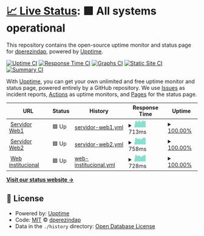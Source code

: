 # [📈 Live Status](https://dperezindap.github.io/upptime): <!--live status--> **🟩 All systems operational**

This repository contains the open-source uptime monitor and status page for [dperezindap](https://dperezindap.github.io/upptime), powered by [Upptime](https://github.com/upptime/upptime).

[![Uptime CI](https://github.com/dperezindap/upptime/workflows/Uptime%20CI/badge.svg)](https://github.com/dperezindap/upptime/actions?query=workflow%3A%22Uptime+CI%22)
[![Response Time CI](https://github.com/dperezindap/upptime/workflows/Response%20Time%20CI/badge.svg)](https://github.com/dperezindap/upptime/actions?query=workflow%3A%22Response+Time+CI%22)
[![Graphs CI](https://github.com/dperezindap/upptime/workflows/Graphs%20CI/badge.svg)](https://github.com/dperezindap/upptime/actions?query=workflow%3A%22Graphs+CI%22)
[![Static Site CI](https://github.com/dperezindap/upptime/workflows/Static%20Site%20CI/badge.svg)](https://github.com/dperezindap/upptime/actions?query=workflow%3A%22Static+Site+CI%22)
[![Summary CI](https://github.com/dperezindap/upptime/workflows/Summary%20CI/badge.svg)](https://github.com/dperezindap/upptime/actions?query=workflow%3A%22Summary+CI%22)

With [Upptime](https://upptime.js.org), you can get your own unlimited and free uptime monitor and status page, powered entirely by a GitHub repository. We use [Issues](https://github.com/dperezindap/upptime/issues) as incident reports, [Actions](https://github.com/dperezindap/upptime/actions) as uptime monitors, and [Pages](https://dperezindap.github.io/upptime) for the status page.

<!--start: status pages-->
<!-- This summary is generated by Upptime (https://github.com/upptime/upptime) -->
<!-- Do not edit this manually, your changes will be overwritten -->
<!-- prettier-ignore -->
| URL | Status | History | Response Time | Uptime |
| --- | ------ | ------- | ------------- | ------ |
| <img alt="" src="https://favicons.githubusercontent.com/w1.indap.cl" height="13"> [Servidor Web1](https://w1.indap.cl/chk_status) | 🟩 Up | [servidor-web1.yml](https://github.com/dperezindap/upptime/commits/HEAD/history/servidor-web1.yml) | <details><summary><img alt="Response time graph" src="./graphs/servidor-web1/response-time-week.png" height="20"> 713ms</summary><br><a href="https://dperezindap.github.io/upptime/history/servidor-web1"><img alt="Response time 777" src="https://img.shields.io/endpoint?url=https%3A%2F%2Fraw.githubusercontent.com%2Fdperezindap%2Fupptime%2FHEAD%2Fapi%2Fservidor-web1%2Fresponse-time.json"></a><br><a href="https://dperezindap.github.io/upptime/history/servidor-web1"><img alt="24-hour response time 683" src="https://img.shields.io/endpoint?url=https%3A%2F%2Fraw.githubusercontent.com%2Fdperezindap%2Fupptime%2FHEAD%2Fapi%2Fservidor-web1%2Fresponse-time-day.json"></a><br><a href="https://dperezindap.github.io/upptime/history/servidor-web1"><img alt="7-day response time 713" src="https://img.shields.io/endpoint?url=https%3A%2F%2Fraw.githubusercontent.com%2Fdperezindap%2Fupptime%2FHEAD%2Fapi%2Fservidor-web1%2Fresponse-time-week.json"></a><br><a href="https://dperezindap.github.io/upptime/history/servidor-web1"><img alt="30-day response time 746" src="https://img.shields.io/endpoint?url=https%3A%2F%2Fraw.githubusercontent.com%2Fdperezindap%2Fupptime%2FHEAD%2Fapi%2Fservidor-web1%2Fresponse-time-month.json"></a><br><a href="https://dperezindap.github.io/upptime/history/servidor-web1"><img alt="1-year response time 777" src="https://img.shields.io/endpoint?url=https%3A%2F%2Fraw.githubusercontent.com%2Fdperezindap%2Fupptime%2FHEAD%2Fapi%2Fservidor-web1%2Fresponse-time-year.json"></a></details> | <details><summary><a href="https://dperezindap.github.io/upptime/history/servidor-web1">100.00%</a></summary><a href="https://dperezindap.github.io/upptime/history/servidor-web1"><img alt="All-time uptime 99.92%" src="https://img.shields.io/endpoint?url=https%3A%2F%2Fraw.githubusercontent.com%2Fdperezindap%2Fupptime%2FHEAD%2Fapi%2Fservidor-web1%2Fuptime.json"></a><br><a href="https://dperezindap.github.io/upptime/history/servidor-web1"><img alt="24-hour uptime 100.00%" src="https://img.shields.io/endpoint?url=https%3A%2F%2Fraw.githubusercontent.com%2Fdperezindap%2Fupptime%2FHEAD%2Fapi%2Fservidor-web1%2Fuptime-day.json"></a><br><a href="https://dperezindap.github.io/upptime/history/servidor-web1"><img alt="7-day uptime 100.00%" src="https://img.shields.io/endpoint?url=https%3A%2F%2Fraw.githubusercontent.com%2Fdperezindap%2Fupptime%2FHEAD%2Fapi%2Fservidor-web1%2Fuptime-week.json"></a><br><a href="https://dperezindap.github.io/upptime/history/servidor-web1"><img alt="30-day uptime 100.00%" src="https://img.shields.io/endpoint?url=https%3A%2F%2Fraw.githubusercontent.com%2Fdperezindap%2Fupptime%2FHEAD%2Fapi%2Fservidor-web1%2Fuptime-month.json"></a><br><a href="https://dperezindap.github.io/upptime/history/servidor-web1"><img alt="1-year uptime 99.92%" src="https://img.shields.io/endpoint?url=https%3A%2F%2Fraw.githubusercontent.com%2Fdperezindap%2Fupptime%2FHEAD%2Fapi%2Fservidor-web1%2Fuptime-year.json"></a></details>
| <img alt="" src="https://favicons.githubusercontent.com/w2.indap.cl" height="13"> [Servidor Web2](https://w2.indap.cl/chk_status) | 🟩 Up | [servidor-web2.yml](https://github.com/dperezindap/upptime/commits/HEAD/history/servidor-web2.yml) | <details><summary><img alt="Response time graph" src="./graphs/servidor-web2/response-time-week.png" height="20"> 758ms</summary><br><a href="https://dperezindap.github.io/upptime/history/servidor-web2"><img alt="Response time 773" src="https://img.shields.io/endpoint?url=https%3A%2F%2Fraw.githubusercontent.com%2Fdperezindap%2Fupptime%2FHEAD%2Fapi%2Fservidor-web2%2Fresponse-time.json"></a><br><a href="https://dperezindap.github.io/upptime/history/servidor-web2"><img alt="24-hour response time 677" src="https://img.shields.io/endpoint?url=https%3A%2F%2Fraw.githubusercontent.com%2Fdperezindap%2Fupptime%2FHEAD%2Fapi%2Fservidor-web2%2Fresponse-time-day.json"></a><br><a href="https://dperezindap.github.io/upptime/history/servidor-web2"><img alt="7-day response time 758" src="https://img.shields.io/endpoint?url=https%3A%2F%2Fraw.githubusercontent.com%2Fdperezindap%2Fupptime%2FHEAD%2Fapi%2Fservidor-web2%2Fresponse-time-week.json"></a><br><a href="https://dperezindap.github.io/upptime/history/servidor-web2"><img alt="30-day response time 758" src="https://img.shields.io/endpoint?url=https%3A%2F%2Fraw.githubusercontent.com%2Fdperezindap%2Fupptime%2FHEAD%2Fapi%2Fservidor-web2%2Fresponse-time-month.json"></a><br><a href="https://dperezindap.github.io/upptime/history/servidor-web2"><img alt="1-year response time 773" src="https://img.shields.io/endpoint?url=https%3A%2F%2Fraw.githubusercontent.com%2Fdperezindap%2Fupptime%2FHEAD%2Fapi%2Fservidor-web2%2Fresponse-time-year.json"></a></details> | <details><summary><a href="https://dperezindap.github.io/upptime/history/servidor-web2">100.00%</a></summary><a href="https://dperezindap.github.io/upptime/history/servidor-web2"><img alt="All-time uptime 99.92%" src="https://img.shields.io/endpoint?url=https%3A%2F%2Fraw.githubusercontent.com%2Fdperezindap%2Fupptime%2FHEAD%2Fapi%2Fservidor-web2%2Fuptime.json"></a><br><a href="https://dperezindap.github.io/upptime/history/servidor-web2"><img alt="24-hour uptime 100.00%" src="https://img.shields.io/endpoint?url=https%3A%2F%2Fraw.githubusercontent.com%2Fdperezindap%2Fupptime%2FHEAD%2Fapi%2Fservidor-web2%2Fuptime-day.json"></a><br><a href="https://dperezindap.github.io/upptime/history/servidor-web2"><img alt="7-day uptime 100.00%" src="https://img.shields.io/endpoint?url=https%3A%2F%2Fraw.githubusercontent.com%2Fdperezindap%2Fupptime%2FHEAD%2Fapi%2Fservidor-web2%2Fuptime-week.json"></a><br><a href="https://dperezindap.github.io/upptime/history/servidor-web2"><img alt="30-day uptime 100.00%" src="https://img.shields.io/endpoint?url=https%3A%2F%2Fraw.githubusercontent.com%2Fdperezindap%2Fupptime%2FHEAD%2Fapi%2Fservidor-web2%2Fuptime-month.json"></a><br><a href="https://dperezindap.github.io/upptime/history/servidor-web2"><img alt="1-year uptime 99.92%" src="https://img.shields.io/endpoint?url=https%3A%2F%2Fraw.githubusercontent.com%2Fdperezindap%2Fupptime%2FHEAD%2Fapi%2Fservidor-web2%2Fuptime-year.json"></a></details>
| <img alt="" src="https://favicons.githubusercontent.com/www.indap.cl" height="13"> [Web institucional](https://www.indap.cl/chk_status) | 🟩 Up | [web-institucional.yml](https://github.com/dperezindap/upptime/commits/HEAD/history/web-institucional.yml) | <details><summary><img alt="Response time graph" src="./graphs/web-institucional/response-time-week.png" height="20"> 728ms</summary><br><a href="https://dperezindap.github.io/upptime/history/web-institucional"><img alt="Response time 766" src="https://img.shields.io/endpoint?url=https%3A%2F%2Fraw.githubusercontent.com%2Fdperezindap%2Fupptime%2FHEAD%2Fapi%2Fweb-institucional%2Fresponse-time.json"></a><br><a href="https://dperezindap.github.io/upptime/history/web-institucional"><img alt="24-hour response time 675" src="https://img.shields.io/endpoint?url=https%3A%2F%2Fraw.githubusercontent.com%2Fdperezindap%2Fupptime%2FHEAD%2Fapi%2Fweb-institucional%2Fresponse-time-day.json"></a><br><a href="https://dperezindap.github.io/upptime/history/web-institucional"><img alt="7-day response time 728" src="https://img.shields.io/endpoint?url=https%3A%2F%2Fraw.githubusercontent.com%2Fdperezindap%2Fupptime%2FHEAD%2Fapi%2Fweb-institucional%2Fresponse-time-week.json"></a><br><a href="https://dperezindap.github.io/upptime/history/web-institucional"><img alt="30-day response time 729" src="https://img.shields.io/endpoint?url=https%3A%2F%2Fraw.githubusercontent.com%2Fdperezindap%2Fupptime%2FHEAD%2Fapi%2Fweb-institucional%2Fresponse-time-month.json"></a><br><a href="https://dperezindap.github.io/upptime/history/web-institucional"><img alt="1-year response time 766" src="https://img.shields.io/endpoint?url=https%3A%2F%2Fraw.githubusercontent.com%2Fdperezindap%2Fupptime%2FHEAD%2Fapi%2Fweb-institucional%2Fresponse-time-year.json"></a></details> | <details><summary><a href="https://dperezindap.github.io/upptime/history/web-institucional">100.00%</a></summary><a href="https://dperezindap.github.io/upptime/history/web-institucional"><img alt="All-time uptime 99.92%" src="https://img.shields.io/endpoint?url=https%3A%2F%2Fraw.githubusercontent.com%2Fdperezindap%2Fupptime%2FHEAD%2Fapi%2Fweb-institucional%2Fuptime.json"></a><br><a href="https://dperezindap.github.io/upptime/history/web-institucional"><img alt="24-hour uptime 100.00%" src="https://img.shields.io/endpoint?url=https%3A%2F%2Fraw.githubusercontent.com%2Fdperezindap%2Fupptime%2FHEAD%2Fapi%2Fweb-institucional%2Fuptime-day.json"></a><br><a href="https://dperezindap.github.io/upptime/history/web-institucional"><img alt="7-day uptime 100.00%" src="https://img.shields.io/endpoint?url=https%3A%2F%2Fraw.githubusercontent.com%2Fdperezindap%2Fupptime%2FHEAD%2Fapi%2Fweb-institucional%2Fuptime-week.json"></a><br><a href="https://dperezindap.github.io/upptime/history/web-institucional"><img alt="30-day uptime 100.00%" src="https://img.shields.io/endpoint?url=https%3A%2F%2Fraw.githubusercontent.com%2Fdperezindap%2Fupptime%2FHEAD%2Fapi%2Fweb-institucional%2Fuptime-month.json"></a><br><a href="https://dperezindap.github.io/upptime/history/web-institucional"><img alt="1-year uptime 99.92%" src="https://img.shields.io/endpoint?url=https%3A%2F%2Fraw.githubusercontent.com%2Fdperezindap%2Fupptime%2FHEAD%2Fapi%2Fweb-institucional%2Fuptime-year.json"></a></details>

<!--end: status pages-->

[**Visit our status website →**](https://dperezindap.github.io/upptime)

## 📄 License

- Powered by: [Upptime](https://github.com/upptime/upptime)
- Code: [MIT](./LICENSE) © [dperezindap](https://dperezindap.github.io/upptime)
- Data in the `./history` directory: [Open Database License](https://opendatacommons.org/licenses/odbl/1-0/)
